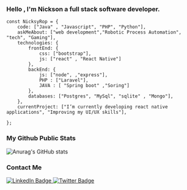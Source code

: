 ### Hello , I'm Nickson a full stack software developer.

```
const NicksyRop = {
    code: ["Java" , "Javascript", "PHP", "Python"],
    askMeAbout: ["web development","Robotic Process Automation", "tech", "Gaming"],
    technologies: {
        frontEnd: {
            css: ["bootstrap"],
            js: ["react" , "React Native"]
        },
        backEnd: {
            js: ["node", ,"express"],
            PHP : ["Laravel"],
            JAVA : [ "Spring boot" ,"Soring"]
        },
        databases: ["Postgres", "MySql", "sqlite" , "Mongo"],
    },
    currentProject: ["I’m currently developing react native applications", "Improving my UI/UX skills"],
    
};

```


### My Github Public Stats
![Anurag's GitHub stats](https://github-readme-stats.vercel.app/api?username=NicksyRop&show_icons=true&theme=radical)

### Contact Me
<div id="badges">
  <a href="https://www.linkedin.com/in/nickson-kipkorir-304057150/">
    <img src="https://img.shields.io/badge/LinkedIn-blue?style=for-the-badge&logo=linkedin&logoColor=white" alt="LinkedIn Badge"/>
  </a>
 
  <a href="https://twitter.com/parallelcoder?t=wiNfzukbx3toZyP7fNuP1w&s=09">
    <img src="https://img.shields.io/badge/Twitter-blue?style=for-the-badge&logo=twitter&logoColor=white" alt="Twitter Badge"/>
  </a>
</div>

